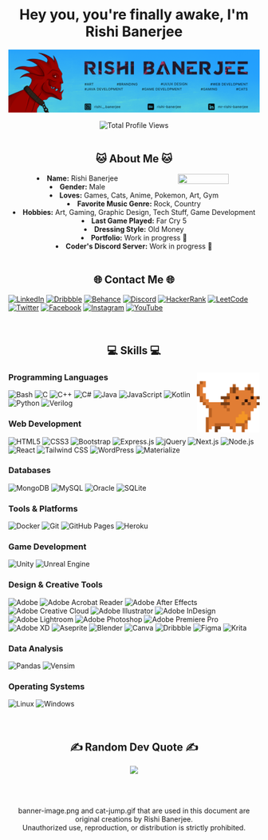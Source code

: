 <body>
<center>
  <div>
    <h1 align="center">Hey you, you're finally awake, I'm Rishi Banerjee</h1>
    <p align="center">
    <img src="https://github.com/QwertyFusion/QwertyFusion/blob/main/images/banner-image.png" alt="Banner Image of Rishi's Profile"/>
    </p>
  </div>
  <img height="auto" src="https://komarev.com/ghpvc/?username=QwertyFusion&label=Profile%20views&color=D70040&style=for-the-badge" alt="Total Profile Views" />
  <div>
    <br>
    <h2 align="center"> 🐱 About Me 🐱 </h2>
    <div align="center">
      <img src="https://media.giphy.com/media/v1.Y2lkPTc5MGI3NjExdWhwNmw2NjZnYjV5aWE2b3B5dmhuemczZGYxN2tuMXdodzUxdTBqbSZlcD12MV9pbnRlcm5hbF9naWZfYnlfaWQmY3Q9Zw/6yU5mAiUaJZFj8lpPn/giphy.gif" alt="" width="45%" height="45%" align="right">
    </div>
    <li>
      <b>Name:</b> Rishi Banerjee
    </li>
    <li>
      <b>Gender:</b> Male
    </li>
    <li>
      <b>Loves:</b> Games, Cats, Anime, Pokemon, Art, Gym
    </li>
    <li>
      <b>Favorite Music Genre:</b> Rock, Country
    </li>
    <li>
      <b>Hobbies:</b> Art, Gaming, Graphic Design, Tech Stuff, Game Development
    </li>
    <li>
      <b>Last Game Played:</b> Far Cry 5
    </li>
    <li>
      <b>Dressing Style:</b> Old Money
    </li>
    <li>
      <b>Portfolio:</b> Work in progress 🚧
    </li>
    <li>
      <b>Coder's Discord Server:</b> Work in progress 🚧
    </li>
  </div>

  <div>
    <br>
    <h2 align="center"> 🌐 Contact Me 🌐 </h2>
    <div align="left">
        <a href="https://linkedin.com/in/mr-rishi-banerjee" target="_blank"><img src="https://img.shields.io/badge/LinkedIn-0A66C2?style=for-the-badge&logo=linkedin&logoColor=white" alt="LinkedIn" /></a>
        <a href="https://dribbble.com/qwertyfusion" target="_blank"><img src="https://img.shields.io/badge/Dribbble-EA4C89?style=for-the-badge&logo=dribbble&logoColor=white" alt="Dribbble" /></a>
        <a href="https://www.behance.net/rishi-banerjee" target="_blank"><img src="https://img.shields.io/badge/Behance-1769FF?style=for-the-badge&logo=behance&logoColor=white" alt="Behance" /></a>
        <a href="https://discord.gg/VEAeTtMzYS" target="_blank"><img src="https://img.shields.io/badge/Discord-5865F2?style=for-the-badge&logo=discord&logoColor=white" alt="Discord" /></a>
        <a href="https://www.hackerrank.com/rishibanerjee10" target="_blank"><img src="https://img.shields.io/badge/HackerRank-2EC866?style=for-the-badge&logo=hackerrank&logoColor=white" alt="HackerRank" /></a>
        <a href="https://www.leetcode.com/rishi-banerjee" target="_blank"><img src="https://img.shields.io/badge/LeetCode-FFA116?style=for-the-badge&logo=leetcode&logoColor=black" alt="LeetCode" /></a>
        <a href="https://twitter.com/qwertyfusion" target="_blank"><img src="https://img.shields.io/badge/Twitter-1DA1F2?style=for-the-badge&logo=twitter&logoColor=white" alt="Twitter" /></a>
        <a href="https://fb.com/rishibanerjee01" target="_blank"><img src="https://img.shields.io/badge/Facebook-1877F2?style=for-the-badge&logo=facebook&logoColor=white" alt="Facebook" /></a>
        <a href="https://instagram.com/rishi._.banerjee" target="_blank"><img src="https://img.shields.io/badge/Instagram-E4405F?style=for-the-badge&logo=instagram&logoColor=white" alt="Instagram" /></a>
        <a href="https://www.youtube.com/@qwertyfusion" target="_blank"><img src="https://img.shields.io/badge/YouTube-FF0000?style=for-the-badge&logo=youtube&logoColor=white" alt="YouTube" /></a>
    </div>
  </div>

  <div>
    <br><br>
    <h2 align="center"> 💻 Skills 💻 </h2>
    <div align="left">
      <img src="https://github.com/QwertyFusion/QwertyFusion/blob/main/images/cat-jump.gif" alt="Pixelated Cat Jumping" width="25%" height="25%" align="right">
      <h3>Programming Languages</h3>
      <img src="https://img.shields.io/badge/Bash-4EAA25?style=for-the-badge&logo=gnu-bash&logoColor=white" alt="Bash" />
      <img src="https://img.shields.io/badge/C-00599C?style=for-the-badge&logo=c&logoColor=white" alt="C" />
      <img src="https://img.shields.io/badge/C++-00599C?style=for-the-badge&logo=cplusplus&logoColor=white" alt="C++" />
      <img src="https://img.shields.io/badge/C%23-239120?style=for-the-badge&logo=csharp&logoColor=white" alt="C#" />
      <img src="https://img.shields.io/badge/Java-007396?style=for-the-badge&logo=java&logoColor=white" alt="Java" />
      <img src="https://img.shields.io/badge/JavaScript-F7DF1E?style=for-the-badge&logo=javascript&logoColor=black" alt="JavaScript" />
      <img src="https://img.shields.io/badge/Kotlin-0095D5?style=for-the-badge&logo=kotlin&logoColor=white" alt="Kotlin" />
      <img src="https://img.shields.io/badge/Python-3776AB?style=for-the-badge&logo=python&logoColor=white" alt="Python" />
      <img src="https://img.shields.io/badge/Verilog-5A3FCD?style=for-the-badge&logo=verilog&logoColor=white" alt="Verilog" />
      <h3>Web Development</h3>
      <img src="https://img.shields.io/badge/HTML5-E34F26?style=for-the-badge&logo=html5&logoColor=white" alt="HTML5" />
      <img src="https://img.shields.io/badge/CSS3-1572B6?style=for-the-badge&logo=css3&logoColor=white" alt="CSS3" />
      <img src="https://img.shields.io/badge/Bootstrap-563D7C?style=for-the-badge&logo=bootstrap&logoColor=white" alt="Bootstrap" />
      <img src="https://img.shields.io/badge/Express.js-404D59?style=for-the-badge&logo=express&logoColor=white" alt="Express.js" />
      <img src="https://img.shields.io/badge/jQuery-0769AD?style=for-the-badge&logo=jquery&logoColor=white" alt="jQuery" />
      <img src="https://img.shields.io/badge/Next.js-000000?style=for-the-badge&logo=next.js&logoColor=white" alt="Next.js" />
      <img src="https://img.shields.io/badge/Node.js-339933?style=for-the-badge&logo=nodedotjs&logoColor=white" alt="Node.js" />
      <img src="https://img.shields.io/badge/React-61DAFB?style=for-the-badge&logo=react&logoColor=black" alt="React" />
      <img src="https://img.shields.io/badge/Tailwind_CSS-38B2AC?style=for-the-badge&logo=tailwind-css&logoColor=white" alt="Tailwind CSS" />
      <img src="https://img.shields.io/badge/WordPress-21759B?style=for-the-badge&logo=wordpress&logoColor=white" alt="WordPress" />
      <img src="https://img.shields.io/badge/Materialize-EE6E73?style=for-the-badge&logo=materializecss&logoColor=white" alt="Materialize" />
      <h3>Databases</h3>
      <img src="https://img.shields.io/badge/MongoDB-4EA94B?style=for-the-badge&logo=mongodb&logoColor=white" alt="MongoDB" />
      <img src="https://img.shields.io/badge/MySQL-4479A1?style=for-the-badge&logo=mysql&logoColor=white" alt="MySQL" />
      <img src="https://img.shields.io/badge/Oracle-F80000?style=for-the-badge&logo=oracle&logoColor=white" alt="Oracle" />
      <img src="https://img.shields.io/badge/SQLite-003B57?style=for-the-badge&logo=sqlite&logoColor=white" alt="SQLite" />
      <h3>Tools & Platforms</h3>
      <img src="https://img.shields.io/badge/Docker-2496ED?style=for-the-badge&logo=docker&logoColor=white" alt="Docker" />
      <img src="https://img.shields.io/badge/Git-F05032?style=for-the-badge&logo=git&logoColor=white" alt="Git" />
      <img src="https://img.shields.io/badge/GitHub_Pages-327FC7?style=for-the-badge&logo=github&logoColor=white" alt="GitHub Pages" />
      <img src="https://img.shields.io/badge/Heroku-430098?style=for-the-badge&logo=heroku&logoColor=white" alt="Heroku" />
      <h3>Game Development</h3>
      <img src="https://img.shields.io/badge/Unity-000000?style=for-the-badge&logo=unity&logoColor=white" alt="Unity" />
      <img src="https://img.shields.io/badge/Unreal_Engine-313131?style=for-the-badge&logo=unreal-engine&logoColor=white" alt="Unreal Engine" />
      <h3>Design & Creative Tools</h3>
      <img src="https://img.shields.io/badge/Adobe-FF0000?style=for-the-badge&logo=adobe&logoColor=white" alt="Adobe" />
      <img src="https://img.shields.io/badge/Adobe_Acrobat_Reader-EC1C24?style=for-the-badge&logo=adobe-acrobat-reader&logoColor=white" alt="Adobe Acrobat Reader" />
      <img src="https://img.shields.io/badge/Adobe_After_Effects-9999FF?style=for-the-badge&logo=adobe-after-effects&logoColor=white" alt="Adobe After Effects" />
      <img src="https://img.shields.io/badge/Adobe_Creative_Cloud-DA1F26?style=for-the-badge&logo=adobe-creative-cloud&logoColor=white" alt="Adobe Creative Cloud" />
      <img src="https://img.shields.io/badge/Adobe_Illustrator-FF9A00?style=for-the-badge&logo=adobe-illustrator&logoColor=white" alt="Adobe Illustrator" />
      <img src="https://img.shields.io/badge/Adobe_InDesign-FF3366?style=for-the-badge&logo=adobe-indesign&logoColor=white" alt="Adobe InDesign" />
      <img src="https://img.shields.io/badge/Adobe_Lightroom-31A8FF?style=for-the-badge&logo=adobe-lightroom&logoColor=white" alt="Adobe Lightroom" />
      <img src="https://img.shields.io/badge/Adobe_Photoshop-31A8FF?style=for-the-badge&logo=adobe-photoshop&logoColor=white" alt="Adobe Photoshop" />
      <img src="https://img.shields.io/badge/Adobe_Premiere_Pro-9999FF?style=for-the-badge&logo=adobe-premiere-pro&logoColor=white" alt="Adobe Premiere Pro" />
      <img src="https://img.shields.io/badge/Adobe_XD-FF61F6?style=for-the-badge&logo=adobe-xd&logoColor=white" alt="Adobe XD" />
      <img src="https://img.shields.io/badge/Aseprite-7D929E?style=for-the-badge&logo=aseprite&logoColor=white" alt="Aseprite" />
      <img src="https://img.shields.io/badge/Blender-F5792A?style=for-the-badge&logo=blender&logoColor=white" alt="Blender" />
      <img src="https://img.shields.io/badge/Canva-00C4CC?style=for-the-badge&logo=canva&logoColor=white" alt="Canva" />
      <img src="https://img.shields.io/badge/Dribbble-EA4C89?style=for-the-badge&logo=dribbble&logoColor=white" alt="Dribbble" />
      <img src="https://img.shields.io/badge/Figma-F24E1E?style=for-the-badge&logo=figma&logoColor=white" alt="Figma" />
      <img src="https://img.shields.io/badge/Krita-203759?style=for-the-badge&logo=krita&logoColor=white" alt="Krita" />
      <h3>Data Analysis</h3>
      <img src="https://img.shields.io/badge/Pandas-150458?style=for-the-badge&logo=pandas&logoColor=white" alt="Pandas" />
      <img src="https://img.shields.io/badge/Vensim-0A73BD?style=for-the-badge&logoColor=white" alt="Vensim" />
      <h3>Operating Systems</h3>
      <img src="https://img.shields.io/badge/Linux-FCC624?style=for-the-badge&logo=linux&logoColor=black" alt="Linux" />
      <img src="https://img.shields.io/badge/Windows-0078D6?style=for-the-badge&logo=windows&logoColor=white" alt="Windows" />
    </div>
  </div>

  <!--- COMMENT START
  <div>
    <br>
    <h2 align="center"> 🏆 GitHub Trophies 🏆 </h2>
    
  ![](https://github-profile-trophy.vercel.app/?username=QwertyFusion&theme=monokai&no-frame=true&no-bg=true&margin-w=4)
  </div>

  <div>
    <br>
    <h2 align="center"> 📊 GitHub Statistics 📊 </h2>
    <p>
        <img align="left" height="auto" width="auto" src="https://github-readme-stats.vercel.app/api?username=QwertyFusion&theme=dark&hide_border=true&include_all_commits=true&count_private=true" />
    </p>
    <p>
        <img align="right" height="auto" width="auto" src="https://github-readme-streak-stats.herokuapp.com/?user=QwertyFusion&theme=dark&hide_border=true" />
    </p>
    <br clear="both">
</div>
COMMENT END --->

<div align="center">
    <br><br>
    <h2 align="center"> ✍️ Random Dev Quote ✍️ </h2>
    <p>
        <img src="https://quotes-github-readme.vercel.app/api?type=horizontal&theme=dark" />
    </p>
</div>
<br><br>
<p align="center">
        banner-image.png and cat-jump.gif that are used in this document are original creations by Rishi Banerjee. <br>
        Unauthorized use, reproduction, or distribution is strictly prohibited.
</p>
</body>
